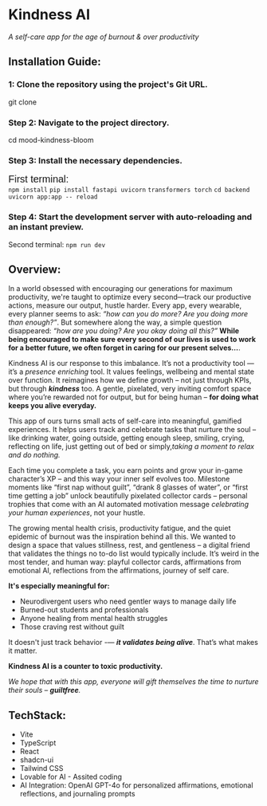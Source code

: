 # Kindness AI
_A self-care app for the age of burnout & over productivity_

## Installation Guide:

### 1: Clone the repository using the project's Git URL.
git clone 

### Step 2: Navigate to the project directory.
cd mood-kindness-bloom

### Step 3: Install the necessary dependencies.
<span style="font-family: 'Arial'; font-size: 20px;">First terminal:</span>  
  ``npm install``
  ``pip install fastapi uvicorn``
  ``transformers torch``
  ``cd backend``
  ``uvicorn app:app -- reload``

### Step 4: Start the development server with auto-reloading and an instant preview.
Second terminal:
  ``npm run dev``

## Overview:

In a world obsessed with encouraging our generations for maximum productivity, we're taught to optimize every second—track our productive actions, measure our output, hustle harder. 
Every app, every wearable, every planner seems to ask: _“how can you do more? Are you doing more than enough?”_. But somewhere along the way, a simple question disappeared: _“how are you doing? Are you okay doing all this?”_ **While being encouraged to make sure every second of our lives is used to work for a better future, we often forget in caring for our present selves…**.

Kindness AI is our response to this imbalance. It’s not a productivity tool — it’s a _presence enriching_ tool. It values feelings, wellbeing and mental state over function. It reimagines how we define growth – not just through KPIs, but through **_kindness_** too. A gentle, pixelated, very inviting comfort space where you’re rewarded not for output, but for being human – **for doing what keeps you alive everyday.**

This app of ours turns small acts of self-care into meaningful, gamified experiences. It helps users track and celebrate tasks that nurture the soul – like drinking water, going outside, getting enough sleep, smiling, crying, reflecting on life, just getting out of bed or simply,_taking a moment to relax and do nothing._

Each time you complete a task, you earn points and grow your in-game character’s XP – and this way your inner self evolves too. Milestone moments like “first nap without guilt”, “drank 8 glasses of water”, or “first time getting a job” unlock beautifully pixelated collector cards – personal trophies that come with an AI automated motivation message _celebrating your human experiences_, not your hustle.

The growing mental health crisis, productivity fatigue, and the quiet epidemic of burnout was the inspiration behind all this. We wanted to design a space that values stillness, rest, and gentleness – a digital friend that validates the things no to-do list would typically include. 
It’s weird in the most tender, and human way: playful collector cards, affirmations from emotional AI, reflections from the affirmations, journey of self care.

**It's especially meaningful for:**
- Neurodivergent users who need gentler ways to manage daily life
- Burned-out students and professionals
- Anyone healing from mental health struggles
- Those craving rest without guilt

It doesn't just track behavior -— **_it validates being alive_**. That’s what makes it matter.

**Kindness AI is a counter to toxic productivity.**

_We hope that with this app, everyone will gift themselves the time to nurture their souls –  **guiltfree**._

## TechStack: 
- Vite
- TypeScript
- React
- shadcn-ui
- Tailwind CSS
- Lovable for AI - Assited coding
- AI Integration: OpenAI GPT-4o for personalized affirmations, emotional reflections, and journaling prompts
